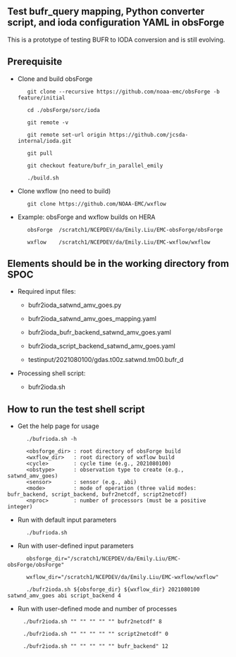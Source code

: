 ## Test bufr_query mapping, Python converter script, and ioda configuration YAML in obsForge
This is a prototype of testing BUFR to IODA conversion and is still evolving.

## Prerequisite
- Clone and build obsForge  

   ```       
      git clone --recursive https://github.com/noaa-emc/obsForge -b feature/initial
   
      cd ./obsForge/sorc/ioda
   
      git remote -v
   
      git remote set-url origin https://github.com/jcsda-internal/ioda.git
   
      git pull
   
      git checkout feature/bufr_in_parallel_emily
   
      ./build.sh
   ```

- Clone wxflow (no need to build)

   ```
      git clone https://github.com/NOAA-EMC/wxflow 
   ```

- Example: obsForge and wxflow builds on HERA
   ```
      obsForge  /scratch1/NCEPDEV/da/Emily.Liu/EMC-obsForge/obsForge
        
      wxflow    /scratch1/NCEPDEV/da/Emily.Liu/EMC-wxflow/wxflow
   ```

## Elements should be in the working directory from SPOC
- Required input files:
  
   - bufr2ioda_satwnd_amv_goes.py
     
   - bufr2ioda_satwnd_amv_goes_mapping.yaml
     
   - bufr2ioda_bufr_backend_satwnd_amv_goes.yaml
     
   - bufr2ioda_script_backend_satwnd_amv_goes.yaml
     
   - testinput/2021080100/gdas.t00z.satwnd.tm00.bufr_d

- Processing shell script:
   - bufr2ioda.sh 

## How to run the test shell script
- Get the help page for usage

```
      ./bufrioda.sh -h

      <obsforge_dir> : root directory of obsForge build
      <wxflow_dir>   : root directory of wxflow build
      <cycle>        : cycle time (e.g., 2021080100)
      <obstype>      : observation type to create (e.g., satwnd_amv_goes)
      <sensor>       : sensor (e.g., abi)
      <mode>         : mode of operation (three valid modes: bufr_backend, script_backend, bufr2netcdf, script2netcdf)
      <nproc>        : number of processors (must be a positive integer)
```

- Run with default input parameters 

```
      ./bufrioda.sh
```

- Run with user-defined input parameters 

```
      obsforge_dir="/scratch1/NCEPDEV/da/Emily.Liu/EMC-obsForge/obsForge"

      wxflow_dir="/scratch1/NCEPDEV/da/Emily.Liu/EMC-wxflow/wxflow"

      ./bufr2ioda.sh ${obsforge_dir} ${wxflow_dir} 2021080100 satwnd_amv_goes abi script_backend 4 
```

-  Run with user-defined mode and number of processes

```
     ./bufr2ioda.sh "" "" "" "" "" bufr2netcdf" 8 

     ./bufr2ioda.sh "" "" "" "" "" script2netcdf" 0 

     ./bufr2ioda.sh "" "" "" "" "" bufr_backend" 12 

```
